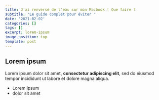 ```yaml
---
title: J'ai renversé de l'eau sur mon Macbook ! Que faire ?
subtitle: 'Le guide complet pour éviter '
date: '2021-02-02'
categories: []
tags: []
excerpt: lorem-ipsum
image_position: top
template: post
---
```

## Lorem ipsum

Lorem ipsum dolor sit amet, **consectetur adipiscing elit**, sed do eiusmod tempor incididunt ut labore et dolore magna aliqua.

- Lorem ipsum
- dolor sit amet